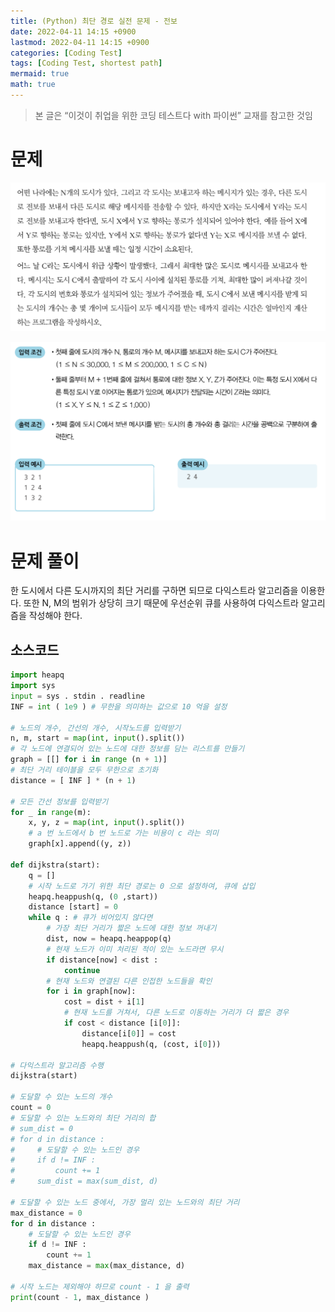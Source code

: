 ```yaml
---
title: (Python) 최단 경로 실전 문제 - 전보
date: 2022-04-11 14:15 +0900
lastmod: 2022-04-11 14:15 +0900
categories: [Coding Test]
tags: [Coding Test, shortest path]
mermaid: true
math: true
---
```


> 본 글은 “이것이 취업을 위한 코딩 테스트다 with 파이썬” 교재를 참고한 것임
> 

# 문제

![Untitled](/assets/img/2022-04-11-shortest%20path/Untitled.png)

![Untitled](/assets/img/2022-04-11-shortest%20path/Untitled%201.png)

# 문제 풀이

한 도시에서 다른 도시까지의 최단 거리를 구하면 되므로 다익스트라 알고리즘을 이용한다. 또한 N, M의 범위가 상당히 크기 때문에 우선순위 큐를 사용하여 다익스트라 알고리즘을 작성해야 한다.

## 소스코드

```python
import heapq
import sys 
input = sys . stdin . readline 
INF = int ( 1e9 ) # 무한을 의미하는 값으로 10 억을 설정

# 노드의 개수, 간선의 개수, 시작노드를 입력받기
n, m, start = map(int, input().split()) 
# 각 노드에 연결되어 있는 노드에 대한 정보를 담는 리스트를 만들기
graph = [[] for i in range (n + 1)] 
# 최단 거리 테이블을 모두 무한으로 초기화
distance = [ INF ] * (n + 1)

# 모든 간선 정보를 입력받기
for _ in range(m):
    x, y, z = map(int, input().split()) 
    # a 번 노드에서 b 번 노드로 가는 비용이 c 라는 의미
    graph[x].append((y, z))

def dijkstra(start):
    q = [] 
    # 시작 노드로 가기 위한 최단 경로는 0 으로 설정하여, 큐에 삽입
    heapq.heappush(q, (0 ,start))
    distance [start] = 0
    while q : # 큐가 비어있지 않다면 
        # 가장 최단 거리가 짧은 노드에 대한 정보 꺼내기
        dist, now = heapq.heappop(q) 
        # 현재 노드가 이미 처리된 적이 있는 노드라면 무시
        if distance[now] < dist :
            continue
        # 현재 노드와 연결된 다른 인접한 노드들을 확인
        for i in graph[now]:
            cost = dist + i[1] 
            # 현재 노드를 거쳐서, 다른 노드로 이동하는 거리가 더 짧은 경우
            if cost < distance [i[0]]:
                distance[i[0]] = cost 
                heapq.heappush(q, (cost, i[0]))

# 다익스트라 알고리즘 수행
dijkstra(start)

# 도달할 수 있는 노드의 개수
count = 0
# 도달할 수 있는 노드와의 최단 거리의 합
# sum_dist = 0
# for d in distance :
#     # 도달할 수 있는 노드인 경우
#     if d != INF :
#         count += 1
#     sum_dist = max(sum_dist, d)

# 도달할 수 있는 노드 중에서, 가장 멀리 있는 노드와의 최단 거리
max_distance = 0 
for d in distance :
    # 도달할 수 있는 노드인 경우
    if d != INF :
        count += 1
    max_distance = max(max_distance, d)

# 시작 노드는 제외해야 하므로 count - 1 을 출력
print(count - 1, max_distance )
```